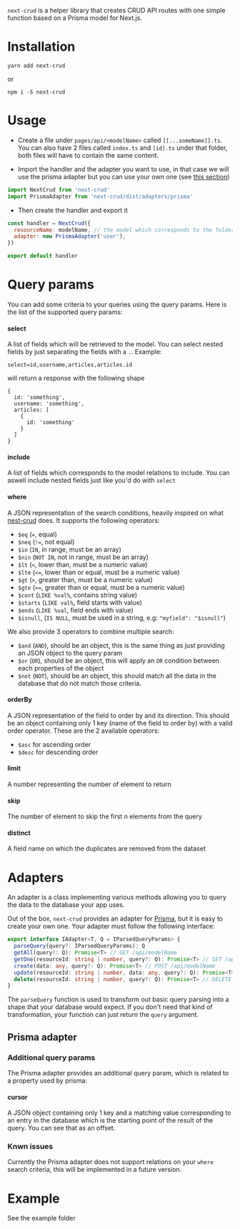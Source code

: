 `next-crud` is a helper library that creates CRUD API routes with one simple function based on a Prisma model for Next.js.

# Installation

`yarn add next-crud`

or

`npm i -S next-crud`

# Usage

- Create a file under `pages/api/<modelName>` called `[[...someName]].ts`. You can also have 2 files called `index.ts` and `[id].ts` under that folder, both files will have to contain the same content.

- Import the handler and the adapter you want to use, in that case we will use the prisma adapter but you can use your own one (see [this section](#adapters))

```javascript
import NextCrud from 'next-crud'
import PrismaAdapter from 'next-crud/dist/adapters/prisma'
```

- Then create the handler and export it

```javascript
const handler = NextCrud({
  resourceName: modelName, // the model which corresponds to the folder name
  adapter: new PrismaAdapter('user'),
})

export default handler
```

# Query params

You can add some criteria to your queries using the query params. Here is the list of the supported query params:

#### select

A list of fields which will be retrieved to the model. You can select nested fields by just separating the fields with a `.`. Example:

```
select=id,username,articles,articles.id
```

will return a response with the following shape

```
{
  id: 'something',
  username: 'something',
  articles: [
    {
      id: 'something'
    }
  ]
}
```

#### include

A list of fields which corresponds to the model relations to include. You can aswell include nested fields just like you'd do with `select`

#### where

A JSON representation of the search conditions, heavily inspired on what [nest-crud](https://github.com/nestjsx/crud/wiki/Requests#search) does. It supports the following operators:

- `$eq` (`=`, equal)
- `$neq` (`!=`, not equal)
- `$in` (`IN`, in range, must be an array)
- `$nin` (`NOT IN`, not in range, must be an array)
- `$lt` (`<`, lower than, must be a numeric value)
- `$lte` (`<=`, lower than or equal, must be a numeric value)
- `$gt` (`>`, greater than, must be a numeric value)
- `$gte` (`>=`, greater than or equal, must be a numeric value)
- `$cont` (`LIKE %val%`, contains string value)
- `$starts` (`LIKE val%`, field starts with value)
- `$ends` (`LIKE %val`, field ends with value)
- `$isnull`, (`IS NULL`, must be used in a string, e.g: `"myfield": "$isnull"`)

We also provide 3 operators to combine multiple search:

- `$and` (`AND`), should be an object, this is the same thing as just providing an JSON object to the query param
- `$or` (`OR`), should be an object, this will apply an `OR` condition between each properties of the object
- `$not` (`NOT`), should be an object, this should match all the data in the database that do not match those criteria.

#### orderBy

A JSON representation of the field to order by and its direction. This should be an object containing only 1 key (name of the field to order by) with a valid order operator. These are the 2 available operators:

- `$asc` for ascending order
- `$desc` for descending order

#### limit

A number representing the number of element to return

#### skip

The number of element to skip the first n elements from the query

#### distinct

A field name on which the duplicates are removed from the dataset

# Adapters

An adapter is a class implementing various methods allowing you to query the data to the database your app uses.

Out of the box, `next-crud` provides an adapter for [Prisma](https://www.prisma.io/), but it is easy to create your own one. Your adapter must follow the following interface:

```typescript
export interface IAdapter<T, Q = IParsedQueryParams> {
  parseQuery(query?: IParsedQueryParams): Q
  getAll(query?: Q): Promise<T> // GET /api/modelName
  getOne(resourceId: string | number, query?: Q): Promise<T> // GET /api/modelname/:id
  create(data: any, query?: Q): Promise<T> // POST /api/modelName
  update(resourceId: string | number, data: any, query?: Q): Promise<T> // PUT/PATCH /api/modelName/:id
  delete(resourceId: string | number, query?: Q): Promise<T> // DELETE /api/modelName/:id
}
```

The `parseQuery` function is used to transform out basic query parsing into a shape that your database would expect. If you don't need that kind of transformation, your function can just return the `query` argument.

## Prisma adapter

### Additional query params

The Prisma adapter provides an additional query param, which is related to a property used by prisma:

#### cursor

A JSON object containing only 1 key and a matching value corresponding to an entry in the database which is the starting point of the result of the query. You can see that as an offset.

### Knwn issues

Currently the Prisma adapter does not support relations on your `where` search criteria, this will be implemented in a future version.

# Example

See the example folder
